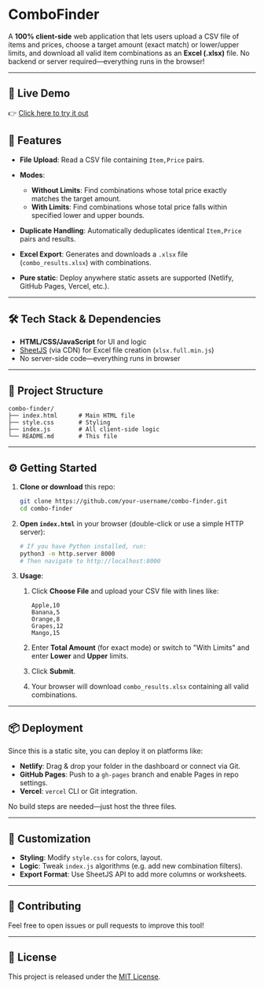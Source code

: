 # ComboFinder

A **100% client-side** web application that lets users upload a CSV file of items and prices, choose a target amount (exact match) or lower/upper limits, and download all valid item combinations as an **Excel (.xlsx)** file. No backend or server required—everything runs in the browser!

---

## 🔗 Live Demo

👉 [Click here to try it out](https://heartfelt-tulumba-b867b4.netlify.app/)

## 🚀 Features

* **File Upload**: Read a CSV file containing `Item,Price` pairs.
* **Modes**:

  * **Without Limits**: Find combinations whose total price exactly matches the target amount.
  * **With Limits**: Find combinations whose total price falls within specified lower and upper bounds.
* **Duplicate Handling**: Automatically deduplicates identical `Item,Price` pairs and results.
* **Excel Export**: Generates and downloads a `.xlsx` file (`combo_results.xlsx`) with combinations.
* **Pure static**: Deploy anywhere static assets are supported (Netlify, GitHub Pages, Vercel, etc.).

---

## 🛠️ Tech Stack & Dependencies

* **HTML/CSS/JavaScript** for UI and logic
* [SheetJS](https://sheetjs.com/) (via CDN) for Excel file creation (`xlsx.full.min.js`)
* No server-side code—everything runs in browser

---

## 📂 Project Structure

```
combo-finder/
├── index.html      # Main HTML file
├── style.css       # Styling
├── index.js        # All client-side logic
└── README.md       # This file
```

---

## ⚙️ Getting Started

1. **Clone or download** this repo:

   ```bash
   git clone https://github.com/your-username/combo-finder.git
   cd combo-finder
   ```
2. **Open `index.html`** in your browser (double-click or use a simple HTTP server):

   ```bash
   # If you have Python installed, run:
   python3 -m http.server 8000
   # Then navigate to http://localhost:8000
   ```
3. **Usage**:

   1. Click **Choose File** and upload your CSV file with lines like:

      ```csv
      Apple,10
      Banana,5
      Orange,8
      Grapes,12
      Mango,15
      ```
   2. Enter **Total Amount** (for exact mode) or switch to "With Limits" and enter **Lower** and **Upper** limits.
   3. Click **Submit**.
   4. Your browser will download `combo_results.xlsx` containing all valid combinations.

---

## 📦 Deployment

Since this is a static site, you can deploy it on platforms like:

* **Netlify**: Drag & drop your folder in the dashboard or connect via Git.
* **GitHub Pages**: Push to a `gh-pages` branch and enable Pages in repo settings.
* **Vercel**: `vercel` CLI or Git integration.

No build steps are needed—just host the three files.

---

## 🚧 Customization

* **Styling**: Modify `style.css` for colors, layout.
* **Logic**: Tweak `index.js` algorithms (e.g. add new combination filters).
* **Export Format**: Use SheetJS API to add more columns or worksheets.

---

## 🤝 Contributing

Feel free to open issues or pull requests to improve this tool!

---

## 📄 License

This project is released under the [MIT License](LICENSE).
